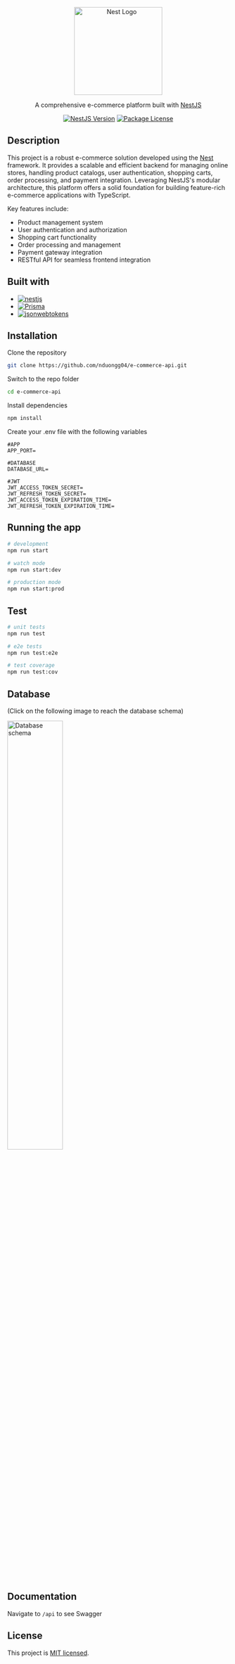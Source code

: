 <p align="center">
  <a href="http://nestjs.com/" target="blank"><img src="https://nestjs.com/img/logo-small.svg" width="200" alt="Nest Logo" /></a>
</p>

[circleci-image]: https://img.shields.io/circleci/build/github/nestjs/nest/master?token=abc123def456
[circleci-url]: https://circleci.com/gh/nestjs/nest

  <p align="center">A comprehensive e-commerce platform built with <a href="https://nestjs.com/">NestJS</a></p>
    <p align="center">
<a href="https://nestjs.com" target="_blank"><img src="https://img.shields.io/badge/nestjs-v10-red" alt="NestJS Version" /></a>
<a href="https://www.npmjs.com/~nestjscore" target="_blank"><img src="https://img.shields.io/npm/l/@nestjs/core.svg" alt="Package License" /></a>
</p>
  <!--[![Backers on Open Collective](https://opencollective.com/nest/backers/badge.svg)](https://opencollective.com/nest#backer)
  [![Sponsors on Open Collective](https://opencollective.com/nest/sponsors/badge.svg)](https://opencollective.com/nest#sponsor)-->

## Description

This project is a robust e-commerce solution developed using the [Nest](https://github.com/nestjs/nest) framework. It provides a scalable and efficient backend for managing online stores, handling product catalogs, user authentication, shopping carts, order processing, and payment integration. Leveraging NestJS's modular architecture, this platform offers a solid foundation for building feature-rich e-commerce applications with TypeScript.

Key features include:
- Product management system
- User authentication and authorization
- Shopping cart functionality
- Order processing and management
- Payment gateway integration
- RESTful API for seamless frontend integration

## Built with
- <a href='https://nestjs.com/' target="_blank"><img alt='nestjs' src='https://img.shields.io/badge/nestjs-100000?style=for-the-badge&logo=nestjs&logoColor=FFFFFF&labelColor=FF0000&color=FF0000'/></a>
- <a href='https://www.prisma.io/' target="_blank"><img alt='Prisma' src='https://img.shields.io/badge/Prisma-100000?style=for-the-badge&logo=Prisma&logoColor=FFFFFF&labelColor=4687FA&color=4687FA'/></a>
- <a href='https://jwt.io/' target="_blank"><img alt='jsonwebtokens' src='https://img.shields.io/badge/Jsonwebtoken-100000?style=for-the-badge&logo=jsonwebtokens&logoColor=FFFFFF&labelColor=FFA60D&color=FFA60D'/></a>

## Installation
Clone the repository
```bash
git clone https://github.com/nduongg04/e-commerce-api.git
```
Switch to the repo folder
```bash
cd e-commerce-api
```
Install dependencies
```bash
npm install
```
Create your .env file with the following variables
```env
#APP
APP_PORT=

#DATABASE
DATABASE_URL=

#JWT
JWT_ACCESS_TOKEN_SECRET=
JWT_REFRESH_TOKEN_SECRET=
JWT_ACCESS_TOKEN_EXPIRATION_TIME=
JWT_REFRESH_TOKEN_EXPIRATION_TIME=
```

## Running the app

```bash
# development
npm run start

# watch mode
npm run start:dev

# production mode
npm run start:prod
```

## Test

```bash
# unit tests
npm run test

# e2e tests
npm run test:e2e

# test coverage
npm run test:cov
```

## Database
<p>(Click on the following image to reach the database schema)</p>
<a href="https://dbdiagram.io/d/66ff75b0fb079c7ebd4d729f">
<img src="https://i.postimg.cc/xTNHVpmN/Untitled.png" alt="Database schema" width="50%" />
</a>

## Documentation
Navigate to <code>/api</code> to see Swagger


## License

This project is [MIT licensed](LICENSE).
